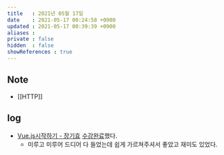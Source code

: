 ```yaml
---
title   : 2021년 05월 17일
date    : 2021-05-17 00:24:58 +0900
updated : 2021-05-17 00:39:39 +0900
aliases : 
private : false
hidden  : false
showReferences : true
---
```

## Note
- [[HTTP]]

## log 
- [Vue.js시작하기 - 장기효](https://inf.run/SwGd) [수강완료](https://www.inflearn.com/certificate/1940-324088-1794823)했다.  
	- 미루고 미루어 드디어 다 들었는데 쉽게 가르쳐주셔서 좋았고 재미도 있었다. 